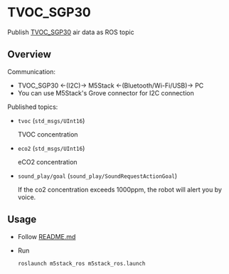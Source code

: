 # TVOC_SGP30

Publish [TVOC_SGP30](https://shop.m5stack.com/products/tvoc-eco2-gas-unit-sgp30) air data as ROS topic

## Overview

Communication:

- TVOC_SGP30 <-(I2C)-> M5Stack <-(Bluetooth/Wi-Fi/USB)-> PC
- You can use M5Stack's Grove connector for I2C connection

Published topics:

- `tvoc` (`std_msgs/UInt16`)

   TVOC concentration

- `eco2` (`std_msgs/UInt16`)

   eCO2 concentration

- `sound_play/goal` (`sound_play/SoundRequestActionGoal`)

   If the co2 concentration exceeds 1000ppm, the robot will alert you by voice.

## Usage

- Follow [README.md](https://github.com/jsk-ros-pkg/jsk_3rdparty/tree/master/m5stack_ros)

- Run

  ```bash
  roslaunch m5stack_ros m5stack_ros.launch
  ```

